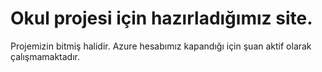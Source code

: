 # Okul projesi için hazırladığımız site.

Projemizin bitmiş halidir. Azure hesabımız kapandığı için şuan aktif olarak çalışmamaktadır.
